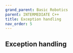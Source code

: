 ```yaml
---
grand_parent: Basic Robotics
parent: INTERMEDIATE C++
title: Exception handling
nav_order: 5
---
```


 Exception handling
--------------------------------------------------------------------------------


